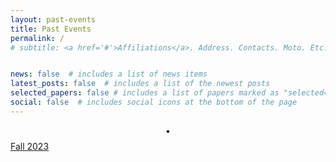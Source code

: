 ```yaml
---
layout: past-events
title: Past Events
permalink: /
# subtitle: <a href='#'>Affiliations</a>. Address. Contacts. Moto. Etc.


news: false  # includes a list of news items
latest_posts: false  # includes a list of the newest posts
selected_papers: false # includes a list of papers marked as "selected={true}"
social: false  # includes social icons at the bottom of the page
---
```


$$\bullet$$ <span style='color:#B509AC'>[Fall 2023](fall2023.md)</span>
